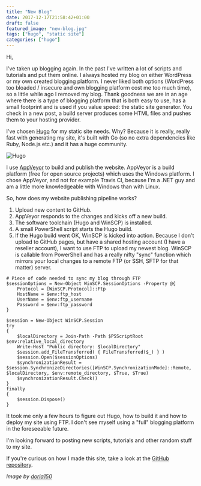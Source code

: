 ```yaml
---
title: "New Blog"
date: 2017-12-17T21:58:42+01:00
draft: false
featured_image: "new-blog.jpg"
tags: ["hugo", "static site"]
categories: ["hugo"]
---
```


Hi,

I've taken up blogging again. In the past I've written a lot of scripts and tutorials and put them online. I always hosted my blog on either WordPress or my own created blogging platform. I never liked both options (WordPress too bloaded / insecure and own blogging platform cost me too much time), so a little while ago I removed my blog. Thank goodness we are in an age where there is a type of blogging platform that is both easy to use, has a small footprint and is used if you value speed: the static site generator. You check in a new post, a build server produces some HTML files and pushes them to your hosting provider.

I've chosen [Hugo](https://gohugo.io/) for my static site needs. Why? Because it is really, really fast with generating my site, it's built with Go (so no extra dependencies like Ruby, Node.js etc.) and it has a huge community.

![Hugo](/hugo-logo.png)

I use [AppVeyor](https://www.appveyor.com/) to build and publish the website. AppVeyor is a build platform (free for open source projects) which uses the Windows platform. I chose AppVeyor, and not for example Travis CI, because I'm a .NET guy and am a little more knowledgeable with Windows than with Linux.

So, how does my website publishing pipeline works?

1. Upload new content to GitHub.
1. AppVeyor responds to the changes and kicks off a new build.
1. The software toolchain (Hugo and WinSCP) is installed.
1. A small PowerShell script starts the Hugo build.
1. If the Hugo build went OK, WinSCP is kicked into action. Because I don't upload to GitHub pages, but have a shared hosting account (I have a reseller account), I want to use FTP to upload my newest blog. WinSCP is callable from PowerShell and has a really nifty "sync" function which mirrors your local changes to a remote FTP (or SSH, SFTP for that matter) server.

```
# Piece of code needed to sync my blog through FTP
$sessionOptions = New-Object WinSCP.SessionOptions -Property @{
    Protocol = [WinSCP.Protocol]::Ftp
    HostName = $env:ftp_host
    UserName = $env:ftp_username
    Password = $env:ftp_password
}

$session = New-Object WinSCP.Session
try
{
    $localDirectory = Join-Path -Path $PSScriptRoot $env:relative_local_directory
    Write-Host "Public directory: $localDirectory"
    $session.add_FileTransferred( { FileTransferred($_) } )
    $session.Open($sessionOptions)
    $synchronizationResult = $session.SynchronizeDirectories([WinSCP.SynchronizationMode]::Remote, $localDirectory, $env:remote_directory, $True, $True)
    $synchronizationResult.Check()
}
finally
{
    $session.Dispose()
}
```

It took me only a few hours to figure out Hugo, how to build it and how to deploy my site using FTP. I don't see myself using a "full" blogging platform in the foreseeable future.

I'm looking forward to posting new scripts, tutorials and other random stuff to my site.

If you're curious on how I made this site, take a look at the [GitHub repository](https://github.com/dukeofharen/ducode).

_Image by [doria150](https://pixabay.com/en/engine-race-car-chrome-horsepower-3009242/)_